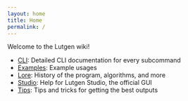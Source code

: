 ```yaml
---
layout: home
title: Home
permalink: /
---
```


Welcome to the Lutgen wiki!

- [CLI](./cli): Detailed CLI documentation for every subcommand
- [Examples](./examples): Example usages
- [Lore](./lore): History of the program, algorithms, and more
- [Studio](./studio): Help for Lutgen Studio, the official GUI
- [Tips](./tips): Tips and tricks for getting the best outputs
